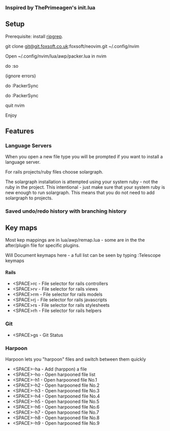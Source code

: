 ### Inspired by ThePrimeagen's init.lua

## Setup

Prerequisite: install [ripgrep](https://github.com/BurntSushi/ripgrep).


git clone git@git.foxsoft.co.uk:foxsoft/neovim.git ~/.config/nvim

Open ~/.config/nvim/lua/awp/packer.lua in nvim

do :so

(ignore errors)

do :PackerSync

do :PackerSync

quit nvim

Enjoy

## Features

### Language Servers

When you open a new file type you will be prompted if you want to install a language server.

For rails projects/ruby files choose solargraph.

The solargraph installation is attempted using your system ruby - not the ruby in the
project.  This intentional - just make sure that your system ruby is new enough to run
solargraph.  This means that you do not need to add solargraph to projects.

### Saved undo/redo history with branching history

## Key maps

Most kep mappings are in lua/awp/remap.lua - some are in the the after/plugin file for
specific plugins.

Will Document keymaps here - a full list can be seen by typing :Telescope keymaps

#### Rails

- \<SPACE>rc - File selector for rails controllers
- \<SPACE>rv - File selector for rails views
- \<SPACE>rm - File selector for rails models
- \<SPACE>rj - File selector for rails javascripts
- \<SPACE>rs - File selector for rails stylesheets
- \<SPACE>rh - File selector for rails helpers

### Git
- \<SPACE>gs - Git Status

### Harpoon
Harpoon lets you "harpoon" files and switch between them quickly

- \<SPACE>-ha - Add (harppon) a file
- \<SPACE>-ho - Open harpooned file list
- \<SPACE>-h1 - Open harpooned file No.1
- \<SPACE>-h2 - Open harpooned file No.2
- \<SPACE>-h3 - Open harpooned file No.3
- \<SPACE>-h4 - Open harpooned file No.4
- \<SPACE>-h5 - Open harpooned file No.5
- \<SPACE>-h6 - Open harpooned file No.6
- \<SPACE>-h7 - Open harpooned file No.7
- \<SPACE>-h8 - Open harpooned file No.8
- \<SPACE>-h9 - Open harpooned file No.9
